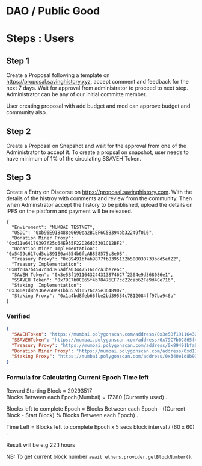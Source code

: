 # DAO / Public Good

# Steps : Users

## Step 1

Create a Proposal following a template on https://proposal.savinghistory.xyz, accept comment and feedback for the next 7 days. Wait for approval from administrator to proceed to next step. Administrator can be any of our initial committe member.

User creating proposal with add budget and mod can approve budget and community also.

## Step 2

Create a Proposal on Snapshot and wait for the approval from one of the Administrator to accept it. To create a propsal on snapshot, user needs to have minimum of 1% of the circulating SSAVEH Token.

## Step 3

Create a Entry on Discorse on https://proposal.savinghistory.com. With the details of the histroy with comments and review from the community. Then when Adminstrator accept the history to be piblished, upload the details on IPFS on the platform and payment will be released.


```
{
  "Enviroment": "MUMBAI TESTNET",
  "USDC": "0xb96E918488e0690ea2BCEF6C5B394bb32249f016",
  "Donation Miner Proxy": "0xd11e64179397f25c64E955F22D26d25301C12BF2",
  "Donation Miner Implementation": "0x5499c617cd5cb891E0a4654b6fcAB858575c8e0B",
  "Treasury Proxy": "0x89491bfab9877fb8395132b500030733bdd5ef22",
  "Treasury Implementation": "0x8fc0a7b4547d1d395adfa034475161dca3be7e6c",
  "SAVEH Token": "0x3e5Bf19116432443138746C7f2364e9d368086e1",
  "SSAVEH Token": "0x79C7b0C865f4b78476EF7cc22cab62Fe9d4Ce716",
  "Staking  Implementation": "0x340e1d8b936e260e91bb357d10576ca5e3648907",
  "Staking Proxy": "0x1a4bd8feb66fbe2bd39554c7812084ff97ba946b"
}
```

### Verified

```json
{
  "SAVEHToken": "https://mumbai.polygonscan.com/address/0x3e5Bf19116432443138746C7f2364e9d368086e1#code",
  "SSAVEHToken": "https://mumbai.polygonscan.com/address/0x79C7b0C865f4b78476EF7cc22cab62Fe9d4Ce716#code",
  "Treasury Proxy": "https://mumbai.polygonscan.com/address/0x89491bfab9877fb8395132b500030733bdd5ef22#readProxyContract",
  "Donation Miner Proxy": "https://mumbai.polygonscan.com/address/0xd11e64179397f25c64E955F22D26d25301C12BF2#readProxyContract",
  "Staking Proxy": "https://mumbai.polygonscan.com/address/0x340e1d8b936e260e91bb357d10576ca5e3648907#readProxyContract"
}
```

### Formula for Calculating Current Epoch Time left

Reward Starting Block = 29293517   
Blocks Between each Epoch(Mumbai) = 17280 (Currently used) . 

Blocks left to complete Epoch = Blocks Between each Epoch - ((Current Block - Start Block) % Blocks Between each Epoch) . 

Time Left = Blocks left to complete Epoch x 5 secs block interval / (60 x 60) . 

Result will be e.g 22.1 hours 

NB: To get current block number `await ethers.provider.getBlockNumber()`.  
